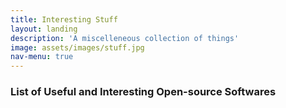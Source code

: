 ```yaml
---
title: Interesting Stuff
layout: landing
description: 'A miscelleneous collection of things'
image: assets/images/stuff.jpg
nav-menu: true
---
```


<!-- Main -->
<div id="main">

<!-- One -->
<section id="one">
	<div class="inner">
		<h3>List of Useful and Interesting Open-source Softwares</h3>
	</div>
</section>
